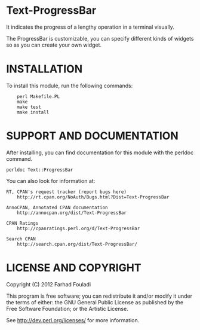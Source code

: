 Text-ProgressBar
================

It indicates the progress of a lengthy operation in a terminal visually.

The ProgressBar is customizable, you can specify different kinds of
widgets so as you can create your own widget.

INSTALLATION
============

To install this module, run the following commands:

        perl Makefile.PL
        make
        make test
        make install

SUPPORT AND DOCUMENTATION
=========================

After installing, you can find documentation for this module with the
perldoc command.

    perldoc Text::ProgressBar

You can also look for information at:

    RT, CPAN's request tracker (report bugs here)
        http://rt.cpan.org/NoAuth/Bugs.html?Dist=Text-ProgressBar

    AnnoCPAN, Annotated CPAN documentation
        http://annocpan.org/dist/Text-ProgressBar

    CPAN Ratings
        http://cpanratings.perl.org/d/Text-ProgressBar

    Search CPAN
        http://search.cpan.org/dist/Text-ProgressBar/


LICENSE AND COPYRIGHT
=====================

Copyright (C) 2012 Farhad Fouladi

This program is free software; you can redistribute it and/or modify it
under the terms of either: the GNU General Public License as published
by the Free Software Foundation; or the Artistic License.

See http://dev.perl.org/licenses/ for more information.
